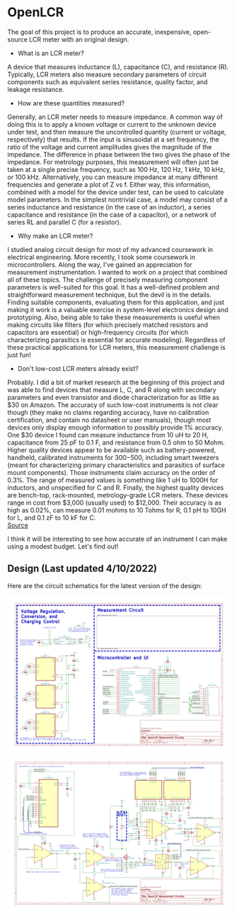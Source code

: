 # OpenLCR
The goal of this project is to produce an accurate, inexpensive, open-source LCR meter with an original design.

- What is an LCR meter?

A device that measures inductance (L), capacitance (C), and resistance (R).  Typically, LCR meters also measure secondary parameters of circuit components such as equivalent series resistance, quality factor, and leakage resistance.

- How are these quantities measured?

Generally, an LCR meter needs to measure impedance.  A common way of doing this is to apply a known voltage or current to the unknown device under test, and then measure the uncontrolled quantity (current or voltage, respectively) that results.  If the input is sinusoidal at a set frequency, the ratio of the voltage and current amplitudes gives the magnitude of the impedance.  The difference in phase between the two gives the phase of the impedance.  For metrology purposes, this measurement will often just be taken at a single precise frequency, such as 100 Hz, 120 Hz, 1 kHz, 10 kHz, or 100 kHz.  Alternatively, you can measure impedance at many different frequencies and generate a plot of Z vs f.  Either way, this information, combined with a model for the device under test, can be used to calculate model parameters.  In the simplest nontrivial case, a model may consist of a series inductance and resistance (in the case of an inductor), a series capacitance and resistance (in the case of a capacitor), or a network of series RL and parallel C (for a resistor).

- Why make an LCR meter?

I studied analog circuit design for most of my advanced coursework in electrical engineering.  More recently, I took some coursework in microcontrollers.  Along the way, I've gained an appreciation for measurement instrumentation.  I wanted to work on a project that combined all of these topics.  The challenge of precisely measuring component parameters is well-suited for this goal.  It has a well-defined problem and straightforward measurement technique, but the devil is in the details.  Finding suitable components, evaluating them for this application, and just making it work is a valuable exercise in system-level electronics design and prototyping.  Also, being able to take these measurements is useful when making circuits like filters (for which precisely matched resistors and capacitors are essential) or high-frequency circuits (for which characterizing parasitics is essential for accurate modeling).  Regardless of these practical applications for LCR meters, this measurement challenge is just fun!

- Don't low-cost LCR meters already exist?

Probably.  I did a bit of market research at the beginning of this project and was able to find devices that measure L, C, and R along with secondary parameters and even transistor and diode characterization for as little as $30 on Amazon.  The accuracy of such low-cost instruments is not clear though (they make no claims regarding accuracy, have no calibration certification, and contain no datasheet or user manuals), though most devices only display enough information to possibly provide 1% accuracy.  One $30 device I found can measure inductance from 10 uH to 20 H, capacitance from 25 pF to 0.1 F, and resistance from 0.5 ohm to 50 Mohm.  Higher quality devices appear to be available such as battery-powered, handheld, calibrated instruments for $300-$500, including smart tweezers (meant for characterizing primary characteristics and parasitics of surface mount components).  Those instruments claim accuracy on the order of 0.3%.  The range of measured values is something like 1 uH to 1000H for inductors, and unspecified for C and R.  Finally, the highest quality devices are bench-top, rack-mounted, metrology-grade LCR meters.  These devices range in cost from $3,000 (usually used) to $12,000.  Their accuracy is as high as 0.02%, can measure 0.01 mohms to 10 Tohms for R, 0.1 pH to 10GH for L, and 0.1 zF to 10 kF for C.  
[Source](https://www.ietlabs.com/pdf/Datasheets/1693.pdf)

I think it will be interesting to see how accurate of an instrument I can make using a modest budget.  Let's find out!

## Design  (Last updated 4/10/2022)

Here are the circuit schematics for the latest version of the design:

![Image](https://github.com/ryannbrandt/OpenLCR/blob/main/OpenLCRSchematic_v1_04_08_2022-1.png)
![Image](https://github.com/ryannbrandt/OpenLCR/blob/main/OpenLCRSchematic_v1_04_08_2022-2.png)

